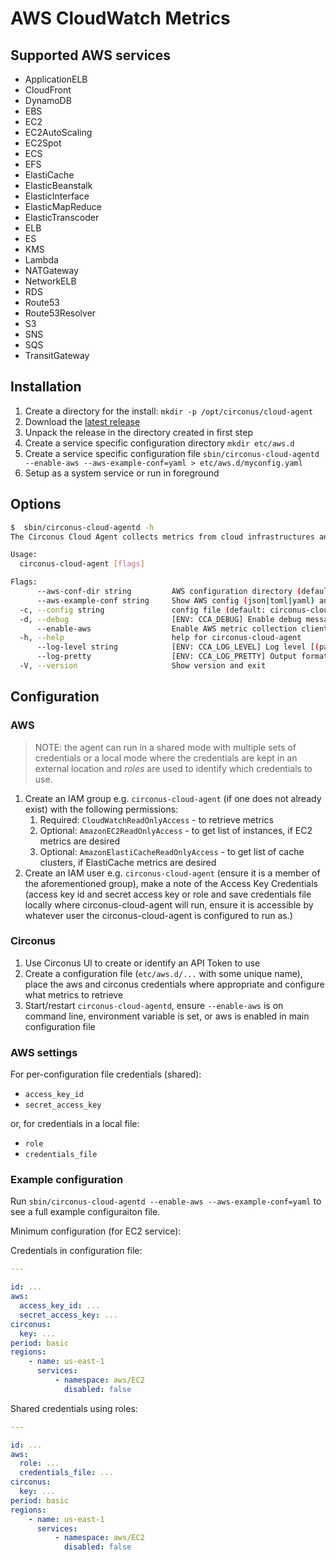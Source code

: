 # AWS CloudWatch Metrics

## Supported AWS services

* ApplicationELB
* CloudFront
* DynamoDB
* EBS
* EC2
* EC2AutoScaling
* EC2Spot
* ECS
* EFS
* ElastiCache
* ElasticBeanstalk
* ElasticInterface
* ElasticMapReduce
* ElasticTranscoder
* ELB
* ES
* KMS
* Lambda
* NATGateway
* NetworkELB
* RDS
* Route53
* Route53Resolver
* S3
* SNS
* SQS
* TransitGateway

## Installation

1. Create a directory for the install: `mkdir -p /opt/circonus/cloud-agent`
1. Download the [latest release](https://github.com/circonus-labs/circonus-cloud-agent/releases/latest)
1. Unpack the release in the directory created in first step
1. Create a service specific configuration directory `mkdir etc/aws.d`
1. Create a service specific configuration file `sbin/circonus-cloud-agentd --enable-aws --aws-example-conf=yaml > etc/aws.d/myconfig.yaml`
1. Setup as a system service or run in foreground

## Options

```sh
$  sbin/circonus-cloud-agentd -h
The Circonus Cloud Agent collects metrics from cloud infrastructures and fowards them to Circonus.

Usage:
  circonus-cloud-agent [flags]

Flags:
      --aws-conf-dir string         AWS configuration directory (default "/opt/circonus/cloud-agent/etc/aws.d")
      --aws-example-conf string     Show AWS config (json|toml|yaml) and exit
  -c, --config string               config file (default: circonus-cloud-agent.yaml|.json|.toml)
  -d, --debug                       [ENV: CCA_DEBUG] Enable debug messages
      --enable-aws                  Enable AWS metric collection client
  -h, --help                        help for circonus-cloud-agent
      --log-level string            [ENV: CCA_LOG_LEVEL] Log level [(panic|fatal|error|warn|info|debug|disabled)] (default "info")
      --log-pretty                  [ENV: CCA_LOG_PRETTY] Output formatted/colored log lines [ignored on windows]
  -V, --version                     Show version and exit
```

## Configuration

### AWS

> NOTE: the agent can run in a shared mode with multiple sets of credentials or a local mode where the credentials are kept in an external location and _roles_ are used to identify which credentials to use.

1. Create an IAM group e.g. `circonus-cloud-agent` (if one does not already exist) with the following permissions:
   1. Required: `CloudWatchReadOnlyAccess` - to retrieve metrics
   1. Optional: `AmazonEC2ReadOnlyAccess` - to get list of instances, if EC2 metrics are desired
   1. Optional: `AmazonElastiCacheReadOnlyAccess` - to get list of cache clusters, if ElastiCache metrics are desired
1. Create an IAM user e.g. `circonus-cloud-agent` (ensure it is a member of the aforementioned group), make a note of the Access Key Credentials (access key id and secret access key or role and save credentials file locally where circonus-cloud-agent will run, ensure it is accessible by whatever user the circonus-cloud-agent is configured to run as.)

### Circonus

1. Use Circonus UI to create or identify an API Token to use
1. Create a configuration file (`etc/aws.d/...` with some unique name), place the aws and circonus credentials where appropriate and configure what metrics to retrieve
1. Start/restart `circonus-cloud-agentd`, ensure `--enable-aws` is on command line, environment variable is set, or aws is enabled in main configuration file

### AWS settings

For per-configuration file credentials (shared):

* `access_key_id`
* `secret_access_key`

or, for credentials in a local file:

* `role`
* `credentials_file`

### Example configuration

Run `sbin/circonus-cloud-agentd --enable-aws --aws-example-conf=yaml` to see a full example configuraiton file.

Minimum configuration (for EC2 service):

Credentials in configuration file:

```yaml
---

id: ...
aws:
  access_key_id: ...
  secret_access_key: ...
circonus:
  key: ...
period: basic
regions:
    - name: us-east-1
      services:
          - namespace: aws/EC2
            disabled: false
```

Shared credentials using roles:

```yaml
---

id: ...
aws:
  role: ...
  credentials_file: ...
circonus:
  key: ...
period: basic
regions:
    - name: us-east-1
      services:
          - namespace: aws/EC2
            disabled: false
```
